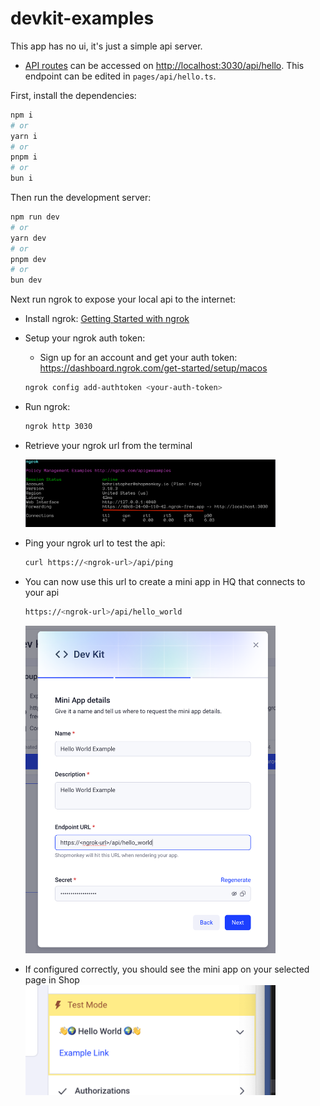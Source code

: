 # devkit-examples

This app has no ui, it's just a simple api server.

- [API routes](https://nextjs.org/docs/api-routes/introduction) can be accessed on [http://localhost:3030/api/hello](http://localhost:3000/api/hello). This endpoint can be edited in `pages/api/hello.ts`.

First, install the dependencies:

```bash
npm i
# or
yarn i
# or
pnpm i
# or
bun i
```

Then run the development server:

```bash
npm run dev
# or
yarn dev
# or
pnpm dev
# or
bun dev
```

Next run ngrok to expose your local api to the internet:

- Install ngrok:
  [Getting Started with ngrok](https://ngrok.com/docs/getting-started/)
- Setup your ngrok auth token:

  - Sign up for an account and get your auth token: https://dashboard.ngrok.com/get-started/setup/macos

  ```bash
  ngrok config add-authtoken <your-auth-token>
  ```

- Run ngrok:
  ```bash
  ngrok http 3030
  ```
- Retrieve your ngrok url from the terminal

  <img src="./docs/getUrl.png" alt="ngrok url" width="400"/>

- Ping your ngrok url to test the api:
  ```bash
  curl https://<ngrok-url>/api/ping
  ```
- You can now use this url to create a mini app in HQ that connects to your api

  ```bash
  https://<ngrok-url>/api/hello_world
  ```

  <img src="./docs/createMiniApp.png" alt="mini app" width="400"/>

- If configured correctly, you should see the mini app on your selected page in Shop
  <img src="./docs/shopApp.png" alt="mini app" width="400"/>
